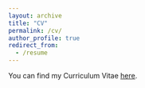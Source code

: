```yaml
---
layout: archive
title: "CV"
permalink: /cv/
author_profile: true
redirect_from:
  - /resume
---
```


You can find my Curriculum Vitae [here](resume.pdf).

